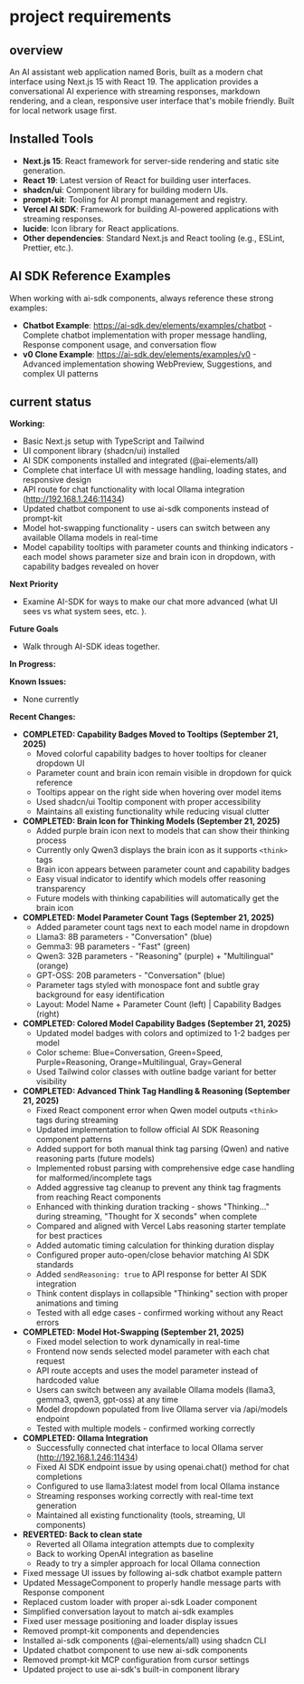 # project requirements

## overview
An AI assistant web application named Boris, built as a modern chat interface using Next.js 15 with React 19. The application provides a conversational AI experience with streaming responses, markdown rendering, and a clean, responsive user interface that's mobile friendly. Built for local network usage first.

## Installed Tools

- **Next.js 15**: React framework for server-side rendering and static site generation.
- **React 19**: Latest version of React for building user interfaces.
- **shadcn/ui**: Component library for building modern UIs.
- **prompt-kit**: Tooling for AI prompt management and registry.
- **Vercel AI SDK**: Framework for building AI-powered applications with streaming responses.
- **lucide**: Icon library for React applications.
- **Other dependencies**: Standard Next.js and React tooling (e.g., ESLint, Prettier, etc.).

## AI SDK Reference Examples
When working with ai-sdk components, always reference these strong examples:
- **Chatbot Example**: https://ai-sdk.dev/elements/examples/chatbot - Complete chatbot implementation with proper message handling, Response component usage, and conversation flow
- **v0 Clone Example**: https://ai-sdk.dev/elements/examples/v0 - Advanced implementation showing WebPreview, Suggestions, and complex UI patterns

## current status

**Working:**
- Basic Next.js setup with TypeScript and Tailwind
- UI component library (shadcn/ui) installed
- AI SDK components installed and integrated (@ai-elements/all)
- Complete chat interface UI with message handling, loading states, and responsive design
- API route for chat functionality with local Ollama integration (http://192.168.1.246:11434)
- Updated chatbot component to use ai-sdk components instead of prompt-kit
- Model hot-swapping functionality - users can switch between any available Ollama models in real-time
- Model capability tooltips with parameter counts and thinking indicators - each model shows parameter size and brain icon in dropdown, with capability badges revealed on hover

**Next Priority**
- Examine AI-SDK for ways to make our chat more advanced (what UI sees vs what system sees, etc. ).

**Future Goals**
- Walk through AI-SDK ideas together.

**In Progress:**

**Known Issues:**
- None currently

**Recent Changes:**
- **COMPLETED: Capability Badges Moved to Tooltips (September 21, 2025)**
  - Moved colorful capability badges to hover tooltips for cleaner dropdown UI
  - Parameter count and brain icon remain visible in dropdown for quick reference
  - Tooltips appear on the right side when hovering over model items
  - Used shadcn/ui Tooltip component with proper accessibility
  - Maintains all existing functionality while reducing visual clutter
- **COMPLETED: Brain Icon for Thinking Models (September 21, 2025)**
  - Added purple brain icon next to models that can show their thinking process
  - Currently only Qwen3 displays the brain icon as it supports `<think>` tags
  - Brain icon appears between parameter count and capability badges
  - Easy visual indicator to identify which models offer reasoning transparency
  - Future models with thinking capabilities will automatically get the brain icon
- **COMPLETED: Model Parameter Count Tags (September 21, 2025)**
  - Added parameter count tags next to each model name in dropdown
  - Llama3: 8B parameters - "Conversation" (blue)
  - Gemma3: 9B parameters - "Fast" (green) 
  - Qwen3: 32B parameters - "Reasoning" (purple) + "Multilingual" (orange)
  - GPT-OSS: 20B parameters - "Conversation" (blue)
  - Parameter tags styled with monospace font and subtle gray background for easy identification
  - Layout: Model Name + Parameter Count (left) | Capability Badges (right)
- **COMPLETED: Colored Model Capability Badges (September 21, 2025)**
  - Updated model badges with colors and optimized to 1-2 badges per model
  - Color scheme: Blue=Conversation, Green=Speed, Purple=Reasoning, Orange=Multilingual, Gray=General
  - Used Tailwind color classes with outline badge variant for better visibility
- **COMPLETED: Advanced Think Tag Handling & Reasoning (September 21, 2025)**
  - Fixed React component error when Qwen model outputs `<think>` tags during streaming
  - Updated implementation to follow official AI SDK Reasoning component patterns
  - Added support for both manual think tag parsing (Qwen) and native reasoning parts (future models)
  - Implemented robust parsing with comprehensive edge case handling for malformed/incomplete tags
  - Added aggressive tag cleanup to prevent any think tag fragments from reaching React components
  - Enhanced with thinking duration tracking - shows "Thinking..." during streaming, "Thought for X seconds" when complete
  - Compared and aligned with Vercel Labs reasoning starter template for best practices
  - Added automatic timing calculation for thinking duration display
  - Configured proper auto-open/close behavior matching AI SDK standards
  - Added `sendReasoning: true` to API response for better AI SDK integration
  - Think content displays in collapsible "Thinking" section with proper animations and timing
  - Tested with all edge cases - confirmed working without any React errors
- **COMPLETED: Model Hot-Swapping (September 21, 2025)**
  - Fixed model selection to work dynamically in real-time
  - Frontend now sends selected model parameter with each chat request
  - API route accepts and uses the model parameter instead of hardcoded value
  - Users can switch between any available Ollama models (llama3, gemma3, qwen3, gpt-oss) at any time
  - Model dropdown populated from live Ollama server via /api/models endpoint
  - Tested with multiple models - confirmed working correctly
- **COMPLETED: Ollama Integration**
  - Successfully connected chat interface to local Ollama server (http://192.168.1.246:11434)
  - Fixed AI SDK endpoint issue by using openai.chat() method for chat completions
  - Configured to use llama3:latest model from local Ollama instance
  - Streaming responses working correctly with real-time text generation
  - Maintained all existing functionality (tools, streaming, UI components)
- **REVERTED: Back to clean state**
  - Reverted all Ollama integration attempts due to complexity
  - Back to working OpenAI integration as baseline
  - Ready to try a simpler approach for local Ollama connection
- Fixed message UI issues by following ai-sdk chatbot example pattern
- Updated MessageComponent to properly handle message parts with Response component
- Replaced custom loader with proper ai-sdk Loader component
- Simplified conversation layout to match ai-sdk examples
- Fixed user message positioning and loader display issues
- Removed prompt-kit components and dependencies
- Installed ai-sdk components (@ai-elements/all) using shadcn CLI
- Updated chatbot component to use new ai-sdk components
- Removed prompt-kit MCP configuration from cursor settings
- Updated project to use ai-sdk's built-in component library


